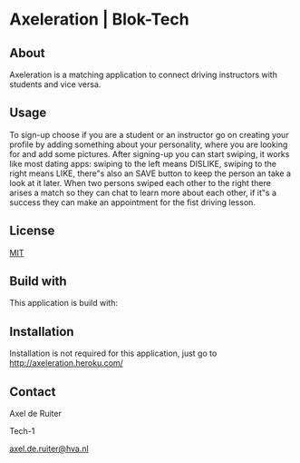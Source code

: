 # Axeleration | Blok-Tech

## About
Axeleration is a matching application to connect driving instructors with students and vice versa.

## Usage
To sign-up choose if you are a student or an instructor go on creating your profile by adding something about your personality, where you are looking for and add some pictures. After signing-up you can start swiping, it works like most dating apps: swiping to the left means DISLIKE, swiping to the right means LIKE, there"s also an SAVE button to keep the person an take a look at it later. When two persons swiped each other to the right there arises a match so they can chat to learn more about each other, if it"s a success they can make an appointment for the fist driving lesson.

## License
[MIT](https://choosealicense.com/licenses/mit/)

## Build with
This application is build with:

## Installation
Installation is not required for this application, just go to http://axeleration.heroku.com/

## Contact
Axel de Ruiter

Tech-1

axel.de.ruiter@hva.nl